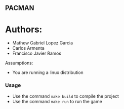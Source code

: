 ## PACMAN
Authors:
======
- Mathew Gabriel Lopez Garcia 
- Carlos Armenta 
- Francisco Javier Ramos 


Assumptions: 
- You are running a linux distribution


### Usage
- Use the command `make build` to compile the project
- Use the command `make run` to run the game

